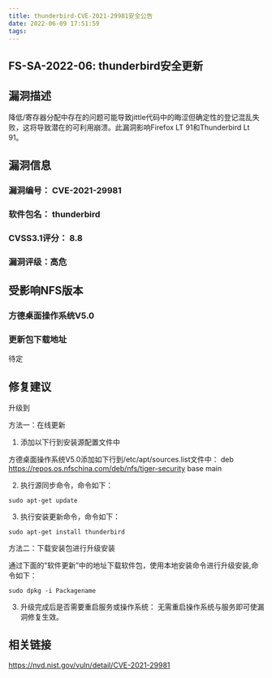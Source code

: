 ```yaml
---
title: thunderbird-CVE-2021-29981安全公告
date: 2022-06-09 17:51:59
tags:
---
```

## FS-SA-2022-06: thunderbird安全更新

## 漏洞描述

降低/寄存器分配中存在的问题可能导致jittle代码中的晦涩但确定性的登记混乱失败，这将导致潜在的可利用崩溃。此漏洞影响Firefox LT 91和Thunderbird Lt 91。

## 漏洞信息

###    漏洞编号： CVE-2021-29981

###    软件包名： thunderbird

###    CVSS3.1评分： 8.8

###    漏洞评级：高危

## 受影响NFS版本

###    方德桌面操作系统V5.0

### 更新包下载地址

待定

## 修复建议

升级到 

方法一：在线更新

1. 添加以下行到安装源配置文件中

方德桌面操作系统V5.0添加如下行到/etc/apt/sources.list文件中：
deb https://repos.os.nfschina.com/deb/nfs/tiger-security base main

2. 执行源同步命令，命令如下：

```
sudo apt-get update
```

3. 执行安装更新命令，命令如下：

```
sudo apt-get install thunderbird
```

方法二：下载安装包进行升级安装

通过下面的“软件更新”中的地址下载软件包，使用本地安装命令进行升级安装,命令如下：

```
sudo dpkg -i Packagename
```

3. 升级完成后是否需要重启服务或操作系统：
   无需重启操作系统与服务即可使漏洞修复生效。

## 相关链接

https://nvd.nist.gov/vuln/detail/CVE-2021-29981
